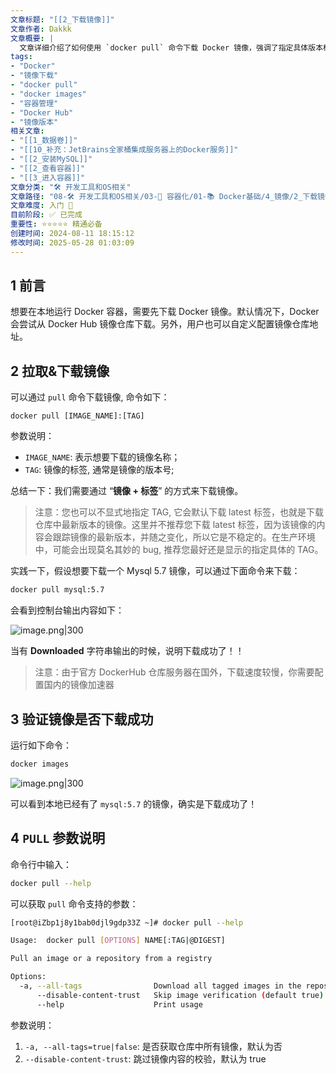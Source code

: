 ```yaml
---
文章标题: "[[2_下载镜像]]" 
文章作者: Dakkk
文章概要: |
  文章详细介绍了如何使用 `docker pull` 命令下载 Docker 镜像，强调了指定具体版本标签的重要性，以避免使用不稳定的 `latest` 标签。同时，文章也演示了如何通过 `docker images` 命令验证镜像下载是否成功，并简要说明了 `pull` 命令的常用参数。
tags:
- "Docker"
- "镜像下载"
- "docker pull"
- "docker images"
- "容器管理"
- "Docker Hub"
- "镜像版本"
相关文章:
- "[[1_数据卷]]"
- "[[10_补充：JetBrains全家桶集成服务器上的Docker服务]]"
- "[[2_安装MySQL]]"
- "[[2_查看容器]]"
- "[[3_进入容器]]"
文章分类: "🛠️ 开发工具和OS相关"
文章路径: "08-🛠️ 开发工具和OS相关/03-🐋 容器化/01-📚 Docker基础/4_镜像/2_下载镜像.md"
文章难度: 入门 🌱
目前阶段: ✅ 已完成
重要性: ⭐⭐⭐⭐⭐ 精通必备
创建时间: 2024-08-11 18:15:12
修改时间: 2025-05-28 01:03:09
---
```


## 1 前言

想要在本地运行 Docker 容器，需要先下载 Docker 镜像。默认情况下，Docker 会尝试从 Docker Hub 镜像仓库下载。另外，用户也可以自定义配置镜像仓库地址。

## 2 拉取&下载镜像

可以通过 `pull` 命令下载镜像, 命令如下：

```
docker pull [IMAGE_NAME]:[TAG]
```

参数说明：
- `IMAGE_NAME`: 表示想要下载的镜像名称；
- `TAG`: 镜像的标签, 通常是镜像的版本号;

总结一下：我们需要通过 “**镜像 + 标签**” 的方式来下载镜像。

> 注意：您也可以不显式地指定 TAG, 它会默认下载 latest 标签，也就是下载仓库中最新版本的镜像。这里并不推荐您下载 latest 标签，因为该镜像的内容会跟踪镜像的最新版本，并随之变化，所以它是不稳定的。在生产环境中，可能会出现莫名其妙的 bug, 推荐您最好还是显示的指定具体的 TAG。

实践一下，假设想要下载一个 Mysql 5.7 镜像，可以通过下面命令来下载：
```bash
docker pull mysql:5.7
```

会看到控制台输出内容如下：

![image.png|300](https://my-obsidian-image.oss-cn-guangzhou.aliyuncs.com/2024/05/5339620b85d8ff0aed91b8c16276f957.png)

当有 **Downloaded** 字符串输出的时候，说明下载成功了！！

> 注意：由于官方 DockerHub 仓库服务器在国外，下载速度较慢，你需要配置国内的镜像加速器

## 3 验证镜像是否下载成功

运行如下命令：

```bash
docker images
```

![image.png|300](https://my-obsidian-image.oss-cn-guangzhou.aliyuncs.com/2024/05/337b6d57070f4ed17e35c5574f040bf8.png)

可以看到本地已经有了 `mysql:5.7` 的镜像，确实是下载成功了！

## 4 `PULL` 参数说明

命令行中输入：

```bash
docker pull --help
```

可以获取 `pull` 命令支持的参数：

```bash
[root@iZbp1j8y1bab0djl9gdp33Z ~]# docker pull --help

Usage:  docker pull [OPTIONS] NAME[:TAG|@DIGEST]

Pull an image or a repository from a registry

Options:
  -a, --all-tags                Download all tagged images in the repository
      --disable-content-trust   Skip image verification (default true)
      --help                    Print usage
```

参数说明：
1. `-a, --all-tags=true|false`: 是否获取仓库中所有镜像，默认为否
2. `--disable-content-trust`: 跳过镜像内容的校验，默认为 true